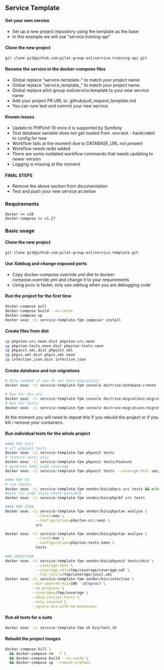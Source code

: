 ## Service Template

#### Get your own version
- Set up a new project repository using the template as the base
- In this example we will use "service.training-api"

#### Clone the new project
```sh
git clone git@github.com:pilot-group-esl/service.training-api.git
```

#### Rename the service in the docker-compose files
- Global replace "service-template-" to match your project name.
- Global replace "service_template_" to match your project name. 
- Global replace pilot-group-esl/service.template to your new service name
- Add your project PR URL to .github/pull_request_template.md
- You can now test and commit your new service.

#### Known issues
- Update to PHPUnit 10 once it is supported by Symfony
- Test database variable does not get loaded from .env.test - hardcoded to config for now
- Workflow fails at the moment due to DATABASE_URL not present
- Workflow needs redis added
- There are some outdated workflow commands that needs updating to newer version
- Logging is missing at the moment

#### FINAL STEPS
- Remove the above section from documentation
- Test and push your new service as below

### Requirements
```
docker >= v20
docker-compose >= v1.27 
```

### Basic usage

#### Clone the new project
```sh
git clone git@github.com:pilot-group-esl/service.template.git
```

#### Use Xdebug and change exposed ports
- Copy docker-compose.override.yml.dist to docker-compose.override.yml and change it to your requirements
- Using pcov is faster, only use xdebug when you are debugging code

#### Run the project for the first time
```sh
docker-compose pull
docker-compose build --no-cache
docker-compose up
docker exec -ti service-template-fpm composer install
```

#### Create files from dist
```sh
cp phpstan-src.neon.dist phpstan-src.neon
cp phpstan-tests.neon.dist phpstan-tests.neon
cp phpunit.xml.dist phpunit.xml
cp phpcs.xml.dist phpcs.xml.neon
cp infection.json.dist infection.json
```

#### Create database and run migrations
```sh
# Only needed if you do not have migrations
docker exec -ti service-template-fpm console doctrine:database:create

# Run for dev env
docker exec -ti service-template-fpm console doctrine:migrations:migrate
# Run for tests
docker exec -ti service-template-fpm console doctrine:migrations:migrate --env=test --no-interaction
```

At the moment you will need to repeat this if you rebuild the project or if you kill / remove your containers.


#### Run individual tests for the whole project
```sh
#### PHP Unit
# all phpunit tests
docker exec -ti service-template-fpm phpunit tests
# feature tests only
docker exec -ti service-template-fpm phpunit tests/Feature
# generate html code coverage 
docker exec -ti service-template-fpm phpunit tests --coverage-html var/coverage

#### PHP CS
# run checks
docker exec -ti service-template-fpm vendor/bin/phpcs src tests && echo "PASS"
#auto fix code style where possible
docker exec -ti service-template-fpm vendor/bin/phpcbf src tests

#### PHP STAN
docker exec -ti service-template-fpm vendor/bin/phpstan analyse \
              --level=max \
              --configuration=phpstan-src.neon \
              src

docker exec -ti service-template-fpm vendor/bin/phpstan analyse \
              --level=max \
              --configuration=phpstan-tests.neon \
              tests
              
### INFECTION 
docker exec -ti service-template-fpm vendor/bin/phpunit tests/Unit \
              --coverage-text \
              --coverage-xml=/tmp/coverage/coverage-xml \
              --log-junit=/tmp/coverage/junit.xml 
docker exec -ti service-template-fpm vendor/bin/infection \
            --min-covered-msi=100 -j$(nproc) \
            --no-progress \
            --coverage=/tmp/coverage \
            --skip-initial-tests \
            --only-covered \
            --ignore-msi-with-no-mutations
```

#### Run all tests for a suite

```sh
docker exec -ti service-template-fpm sh bin/test.sh
```


#### Rebuild the project images
```sh
docker-compose kill \
  && docker-compose rm  -f \
  && docker-compose build --no-cache \
  && docker-compose up --remove-orphans 
```